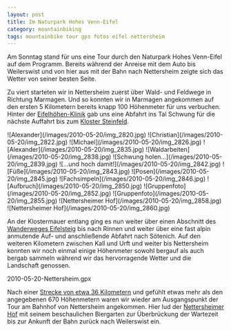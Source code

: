 ```yaml
---
layout: post
title: Im Naturpark Hohes Venn-Eifel
category: mountainbiking
tags: mountainbike tour gps fotos eifel nettersheim
---
```


Am Sonntag stand für uns eine Tour durch den Naturpark Hohes Venn-Eifel auf dem Programm. Bereits während der Anreise mit dem Auto bis Weilerswist und von hier aus mit der Bahn nach Nettersheim zeigte sich das Wetter von seiner besten Seite.

Zu viert starteten wir in Nettersheim zuerst über Wald- und Feldwege in Richtung Marmagen. Und so konnten wir in Marmagen angekommen auf den ersten 5 Kilometern bereits knapp 100 Höhenmeter für uns verbuchen. Hinter der [Eifelhöhen-Klinik](http://www.eifelhoehen-klinik.de) gab uns eine Abfahrt ins Tal Schwung für die nächste Auffahrt bis zum [Kloster Steinfeld](http://www.kloster-steinfeld.de).

<div class="gallery" markdown="1">
  ![Alexander](/images/2010-05-20/img_2820.jpg)
  ![Christian](/images/2010-05-20/img_2822.jpg)
  ![Michael](/images/2010-05-20/img_2826.jpg)
  ![Alexander](/images/2010-05-20/img_2835.jpg)
  ![Waldarbeiten](/images/2010-05-20/img_2838.jpg)
  ![Schwung holen...](/images/2010-05-20/img_2839.jpg)
  ![...und hoch damit!](/images/2010-05-20/img_2842.jpg)
  ![Füße](/images/2010-05-20/img_2843.jpg)
  ![Posen](/images/2010-05-20/img_2845.jpg)
  ![Fachsimpeln](/images/2010-05-20/img_2846.jpg)
  ![Aufbruch](/images/2010-05-20/img_2850.jpg)
  ![Gruppenfoto](/images/2010-05-20/img_2852.jpg)
  ![Gruppenfoto](/images/2010-05-20/img_2855.jpg)
  ![Nettersheimer Hof](/images/2010-05-20/img_2858.jpg)
  ![Nettersheimer Hof](/images/2010-05-20/img_2860.jpg)
</div>

An der Klostermauer entlang ging es nun weiter über einen Abschnitt des [Wanderweges Eifelsteig](http://www.eifelsteig.de) bis nach Rinnen und weiter über eine fast alpin anmutende Auf- und anschließende Abfahrt nach Sötenich. Auf den weiteren Kilometern zwischen Kall und Urft und weiter bis Nettersheim konnten wir noch einmal einige Höhenmeter sowohl bergauf als auch bergab sammeln während wir das hervorragende Wetter und die Landschaft genossen.

<div class="gpxmap">2010-05-20-Nettersheim.gpx</div>

Nach einer [Strecke von etwa 36 Kilometern](http://www.bikemap.net/route/493934) und gefühlt etwas mehr als den angegebenen 670 Höhenmetern waren wir wieder am Ausgangspunkt der Tour am Bahnhof von Nettersheim angekommen. Hier lud der [Nettersheimer Hof](http://www.nettersheimerhof.de) mit seinem beschaulichen Biergarten zur Überbrückung der Wartezeit bis zur Ankunft der Bahn zurück nach Weilerswist ein.
